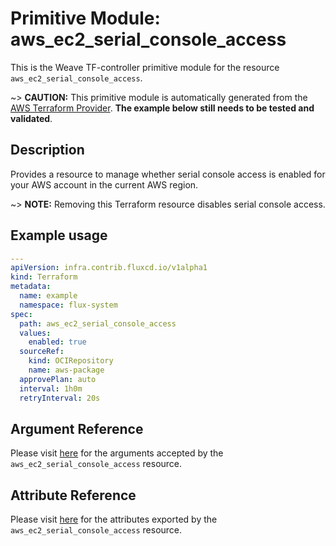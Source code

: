 
# Primitive Module: aws_ec2_serial_console_access

This is the Weave TF-controller primitive module for the resource `aws_ec2_serial_console_access`.

~> **CAUTION:** This primitive module is automatically generated from the [AWS Terraform Provider](https://registry.terraform.io/providers/hashicorp/aws/latest/docs/resources/ec2_serial_console_access). **The example below still needs to be tested and validated**.

## Description

Provides a resource to manage whether serial console access is enabled for your AWS account in the current AWS region.

~> **NOTE:** Removing this Terraform resource disables serial console access.

## Example usage

```yaml
---
apiVersion: infra.contrib.fluxcd.io/v1alpha1
kind: Terraform
metadata:
  name: example
  namespace: flux-system
spec:
  path: aws_ec2_serial_console_access
  values:
    enabled: true
  sourceRef:
    kind: OCIRepository
    name: aws-package
  approvePlan: auto
  interval: 1h0m
  retryInterval: 20s
```

## Argument Reference

Please visit [here](https://registry.terraform.io/providers/hashicorp/aws/latest/docs/resources/ec2_serial_console_access#argument-reference) for the arguments accepted by the `aws_ec2_serial_console_access` resource.

## Attribute Reference

Please visit [here](https://registry.terraform.io/providers/hashicorp/aws/latest/docs/resources/ec2_serial_console_access#attributes-reference) for the attributes exported by the `aws_ec2_serial_console_access` resource.
